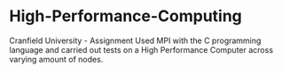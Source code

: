 # High-Performance-Computing
Cranfield University - Assignment
Used MPI with the C programming language and carried out tests on a High Performance Computer across varying amount of nodes.
